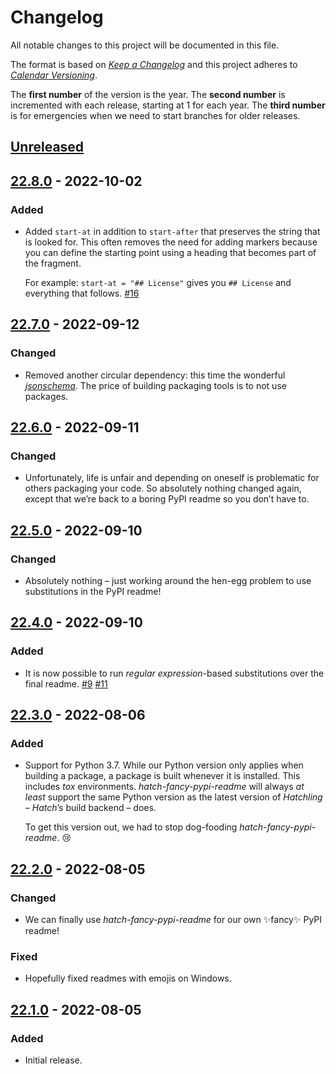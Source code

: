 # Changelog

All notable changes to this project will be documented in this file.

The format is based on [*Keep a Changelog*](https://keepachangelog.com/en/1.0.0/) and this project adheres to [*Calendar Versioning*](https://calver.org/).

The **first number** of the version is the year.
The **second number** is incremented with each release, starting at 1 for each year.
The **third number** is for emergencies when we need to start branches for older releases.

<!-- changelog follows -->

## [Unreleased](https://github.com/hynek/hatch-fancy-pypi-readme/compare/22.8.0...HEAD)

## [22.8.0](https://github.com/hynek/hatch-fancy-pypi-readme/compare/22.7.0...22.8.0) - 2022-10-02

### Added

- Added `start-at` in addition to `start-after` that preserves the string that is looked for. This often removes the need for adding markers because you can define the starting point using a heading that becomes part of the fragment.

   For example: `start-at = "## License"` gives you `## License` and everything that follows.
   [#16](https://github.com/hynek/hatch-fancy-pypi-readme/issues/16)


## [22.7.0](https://github.com/hynek/hatch-fancy-pypi-readme/compare/22.6.0...22.7.0) - 2022-09-12

### Changed

- Removed another circular dependency: this time the wonderful [*jsonschema*](https://python-jsonschema.readthedocs.io/).
  The price of building packaging tools is to not use packages.


## [22.6.0](https://github.com/hynek/hatch-fancy-pypi-readme/compare/22.5.0...22.6.0) - 2022-09-11

### Changed

- Unfortunately, life is unfair and depending on oneself is problematic for others packaging your code.
  So absolutely nothing changed again, except that we’re back to a boring PyPI readme so you don’t have to.


## [22.5.0](https://github.com/hynek/hatch-fancy-pypi-readme/compare/22.4.0...22.5.0) - 2022-09-10

### Changed

- Absolutely nothing – just working around the hen-egg problem to use substitutions in the PyPI readme!


## [22.4.0](https://github.com/hynek/hatch-fancy-pypi-readme/compare/22.3.0...22.4.0) - 2022-09-10

### Added

- It is now possible to run *regular expression*-based substitutions over the final readme.
  [#9](https://github.com/hynek/hatch-fancy-pypi-readme/issues/9)
  [#11](https://github.com/hynek/hatch-fancy-pypi-readme/issues/11)


## [22.3.0](https://github.com/hynek/hatch-fancy-pypi-readme/compare/22.2.0...22.3.0) - 2022-08-06

### Added

- Support for Python 3.7.
  While our Python version only applies when building a package, a package is built whenever it is installed.
  This includes *tox* environments.
  *hatch-fancy-pypi-readme* will always *at least* support the same Python version as the latest version of *Hatchling* – *Hatch*’s build backend – does.

  To get this version out, we had to stop dog-fooding *hatch-fancy-pypi-readme*. 😢


## [22.2.0](https://github.com/hynek/hatch-fancy-pypi-readme/compare/22.1.0...22.2.0) - 2022-08-05

### Changed

- We can finally use *hatch-fancy-pypi-readme* for our own ✨fancy✨ PyPI readme!


### Fixed

- Hopefully fixed readmes with emojis on Windows.


## [22.1.0](https://github.com/hynek/hatch-fancy-pypi-readme/tree/22.1.0) - 2022-08-05

### Added

- Initial release.
